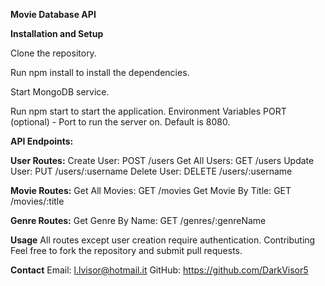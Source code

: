 **Movie Database API**

**Installation and Setup**

Clone the repository.

Run npm install to install the dependencies.

Start MongoDB service.

Run npm start to start the application.
Environment Variables
PORT (optional) - Port to run the server on. Default is 8080.

**API Endpoints:**

**User Routes:**
Create User: POST /users
Get All Users: GET /users
Update User: PUT /users/:username
Delete User: DELETE /users/:username

**Movie Routes:**
Get All Movies: GET /movies
Get Movie By Title: GET /movies/:title

**Genre Routes:**
Get Genre By Name: GET /genres/:genreName

**Usage**
All routes except user creation require authentication.
Contributing
Feel free to fork the repository and submit pull requests.

**Contact**
Email: l.lvisor@hotmail.it
GitHub: https://github.com/DarkVisor5
